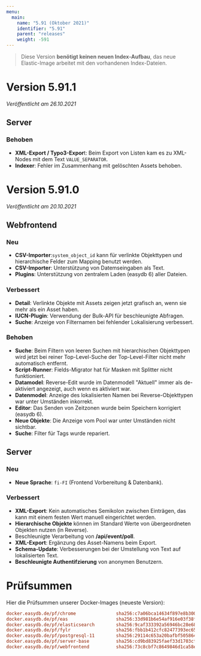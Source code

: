 ```yaml
---
menu:
  main:
    name: "5.91 (Oktober 2021)"
    identifier: "5.91"
    parent: "releases"
    weight: -591
---
```


> Diese Version **benötigt keinen neuen Index-Aufbau**, das neue Elastic-Image arbeitet mit den vorhandenen Index-Dateien.

# Version 5.91.1

*Veröffentlicht am 26.10.2021*

## Server

### Behoben

* **XML-Export / Typo3-Expor**t: Beim Export von Listen kam es zu XML-Nodes mit dem Text `VALUE_SEPARATOR`.
* **Indexer**: Fehler im Zusammenhang mit gelöschten Assets behoben.

# Version 5.91.0

*Veröffentlicht am 20.10.2021*

## Webfrontend

### Neu

* **CSV-Importer**:`system_object_id` kann für verlinkte Objekttypen und hierarchische Felder zum Mapping benutzt werden.
* **CSV-Importer**: Unterstützung von Datemseingaben als Text.
* **Plugins**: Unterstützung von zentralem Laden (easydb 6) aller Dateien.

### Verbessert

* **Detail**: Verlinkte Objekte mit Assets zeigen jetzt grafisch an, wenn sie mehr als ein Asset haben.
* **IUCN-Plugin**: Verwendung der Bulk-API für beschleunigte Abfragen.
* **Suche**: Anzeige von Filternamen bei fehlender Lokalisierung verbessert.

### Behoben

* **Suche**: Beim Filtern von leeren Suchen mit hierarchischen Objekttypen wird jetzt bei reiner Top-Level-Suche der Top-Level-Filter nicht mehr automatisch entfernt.
* **Script-Runner**: Fields-Migrator hat für Masken mit Splitter nicht funktioniert.
* **Datamodel**: Reverse-Edit wurde im Datenmodell "Aktuell" immer als de-aktiviert angezeigt, auch wenn es aktiviert war.
* **Datenmodel**: Anzeige des lokalisierten Namen bei Reverse-Objekttypen war unter Umständen inkorrekt.
* **Editor**: Das Senden von Zeitzonen wurde beim Speichern korrigiert (easydb 6).
* **Neue Objekte**: Die Anzeige vom Pool war unter Umständen nicht sichtbar.
* **Suche**: Filter für Tags wurde repariert.

## Server

### Neu

* **Neue Sprache**: `fi-FI` (Frontend Vorbereitung & Datenbank).

### Verbessert

* **XML-Export**: Kein automatisches Semikolon zwischen Einträgen, das kann mit einem festen Wert manuell eingerichtet werden.
* **Hierarchische Objekte** können im Standard Werte von übergeordneten Objekten nutzen (in Reverse).
* Beschleunigte Verarbeitung von **/api/event/poll**.
* **XML-Export**: Ergänzung des Asset-Namens beim Export.
* **Schema-Update**: Verbesserungen bei der Umstellung von Text auf lokalisierten Text.
* **Beschleunigte Authentifzierung** von anonymen Benutzern.

# Prüfsummen

Hier die Prüfsummen unserer Docker-Images (neueste Version): 

```ini
docker.easydb.de/pf/chrome               sha256:c7a06bca14634f897e8b300fb5e3f624d89adb0dd8cfb746e92975a81868974b
docker.easydb.de/pf/eas                  sha256:33d981b6e54af916e03f38f299c546e053e348cdf5541fc0cdf61cb14d3a8e3f
docker.easydb.de/pf/elasticsearch        sha256:9caf333392a56946bc28e68251c4c146e017b901920ff3042054cd2e14f577b2
docker.easydb.de/pf/fylr                 sha256:fbb1b412cfc82477393ec65c2135d261e3de26507f589c1141d952db8e333d05
docker.easydb.de/pf/postgresql-11        sha256:29114c653a20bafbf505864b0fc1fe3b85b276656620cddd36a65a4dc90b4284
docker.easydb.de/pf/server-base          sha256:cd9bd83925faef33d1703cf2354f362d66b63e5452894315da91ed8bc5b193ce
docker.easydb.de/pf/webfrontend          sha256:73c8cbf7c8649846d1ca58e0b359b809b097875a24aaa22f6481dc0965bc33ad
```


